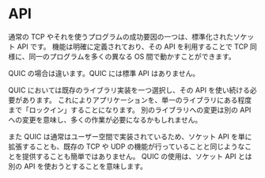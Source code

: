 # API

通常の TCP やそれを使うプログラムの成功要因の一つは、標準化されたソケット API です。
機能は明確に定義されており、その API を利用することで TCP 同様に、同一のプログラムを多くの異なる OS 間で動かすことができます。

QUIC の場合は違います。QUIC には標準 API はありません。

QUIC においては既存のライブラリ実装を一つ選択し、その API を使い続ける必要があります。
これによりアプリケーションを、単一のライブラリにある程度まで「ロックイン」することになります。
別のライブラリへの変更は別の API への変更を意味し、多くの作業が必要になるかもしれません。

また QUIC は通常はユーザー空間で実装されているため、ソケット API を単に拡張することも、既存の TCP や UDP の機能が行っていることと同じようなことを提供することも簡単ではありません。
QUIC の使用は、ソケット API とは別の API を使おうとすることを意味します。
